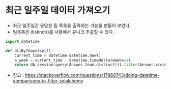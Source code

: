 # 최근 일주일 데이터 가져오기

- 최근 일주일간 응답한 팀 목록을 출력하는 기능을 만들어 보았다.
- 팀목록은 distinct()를 사용해서 유니크 추출할 수 있다.

```python
import datetime

def allBy7days(self):
    current_time = datetime.datetime.now()
    a_week = current_time - datetime.timedelta(weeks=1)
    return db_session.query(Answer.team.distinct()).filter(Answer.created_at > a_week).all()
```
- 참고 : https://stackoverflow.com/questions/17868743/doing-datetime-comparisons-in-filter-sqlalchemy
